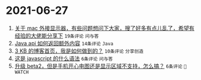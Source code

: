 # 2021-06-27

1. [关于 mac 外接显示器，有些问题想问下大家，搜了好多有点儿乱了，希望有经验的大佬能分享下](https://www.v2ex.com/t/786015) `19条评论` `问与答`
1. [Java api 如何返回额外内容](https://www.v2ex.com/t/786021) `14条评论` `Java`
1. [3 KB 的博客首页，我是如何做到的？](https://www.v2ex.com/t/786028) `10条评论` `分享创造`
1. [这是 javascript 的什么语法](https://www.v2ex.com/t/786022) `6条评论` `问与答`
1. [升级 beta2，但是手机开心电图还是显示区域不支持，怎么搞？](https://www.v2ex.com/t/786012) `6条评论` ` WATCH`
